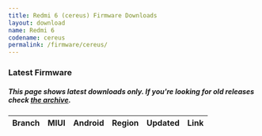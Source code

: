 ```yaml
---
title: Redmi 6 (cereus) Firmware Downloads
layout: download
name: Redmi 6
codename: cereus
permalink: /firmware/cereus/
---
```


### Latest Firmware
##### This page shows latest downloads only. If you're looking for old releases check [the archive](/archive/firmware/cereus/).

<div class="table-responsive-md" id="table-wrapper">
<table id="firmware" class="compact table table-striped table-hover table-sm">
    <thead class="thead-dark">
        <tr>
            <th>Branch</th>
            <th>MIUI</th>
            <th>Android</th>
            <th>Region</th>
            <th>Updated</th>
            <th>Link</th>
        </tr>
    </thead>
    <script>loadFirmwareDownloads('cereus', 'latest')</script>
</table>
</div>
